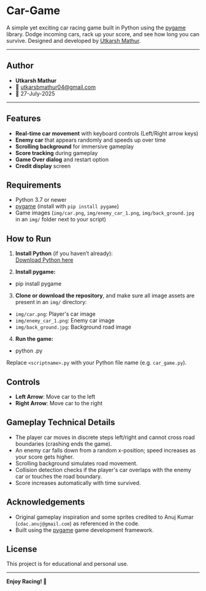 # Car-Game

A simple yet exciting car racing game built in Python using the [pygame](https://pygame.org/) library. Dodge incoming cars, rack up your score, and see how long you can survive. Designed and developed by [Utkarsh Mathur](mailto:utkarshbmathur04@gmail.com).

---

## Author

- **Utkarsh Mathur**
- 📧 utkarsbmathur04@gmail.com
- 📆 27-July-2025

---

## Features

- **Real-time car movement** with keyboard controls (Left/Right arrow keys)
- **Enemy car** that appears randomly and speeds up over time
- **Scrolling background** for immersive gameplay
- **Score tracking** during gameplay
- **Game Over dialog** and restart option
- **Credit display** screen

## Requirements

- Python 3.7 or newer
- [pygame](https://pygame.org/) (install with `pip install pygame`)
- Game images (`img/car.png`, `img/enemy_car_1.png`, `img/back_ground.jpg` in an `img/` folder next to your script)

## How to Run

1. **Install Python** (if you haven’t already):  
   [Download Python here](https://www.python.org/downloads/)

2. **Install pygame:**
- pip install pygame


3. **Clone or download the repository**, and make sure all image assets are present in an `img/` directory:
 - `img/car.png`: Player's car image
 - `img/enemy_car_1.png`: Enemy car image
 - `img/back_ground.jpg`: Background road image

4. **Run the game:**
- python <scriptname>.py

Replace `<scriptname>.py` with your Python file name (e.g. `car_game.py`).

## Controls

- **Left Arrow**: Move car to the left
- **Right Arrow**: Move car to the right

## Gameplay Technical Details

- The player car moves in discrete steps left/right and cannot cross road boundaries (crashing ends the game).
- An enemy car falls down from a random x-position; speed increases as your score gets higher.
- Scrolling background simulates road movement.
- Collision detection checks if the player's car overlaps with the enemy car or touches the road boundary.
- Score increases automatically with time survived.

## Acknowledgements

- Original gameplay inspiration and some sprites credited to Anuj Kumar (`cdac.anuj@gmail.com`) as referenced in the code.
- Built using the [pygame](https://pygame.org/) game development framework.

## License

This project is for educational and personal use.

---

**Enjoy Racing! 🚗**
